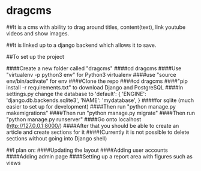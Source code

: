 # dragcms

##It is a cms with ability to drag around titles, content(text), link youtube videos and show images.

##It is linked up to a django backend which allows it to save.


##To set up the project

####Create a new folder called "dragcms"
####cd dragcms
####Use "virtualenv -p python3 env" for Python3 virtualenv
####use "source env/bin/activate" for env
####Clone the repo
####cd dragcms
####"pip install -r requirements.txt" to download Django and PostgreSQL
####In settings.py change the database to
'default': {
        'ENGINE': 'django.db.backends.sqlite3',
        'NAME': 'mydatabase',
    }
####for sqlite (much easier to set up for development)
####Then run "python manage.py makemigrations"
####Then run "python manage.py migrate"
####Then run "python manage.py runserver"
####Go onto localhost (http://127.0.0.1:8000/)
####After that you should be able to create an article and create sections for it
####(Currently it is not possible to delete sections without going into Django shell)



##I plan on:
####Updating the layout
####Adding user accounts
####Adding admin page
####Setting up a report area with figures such as views

